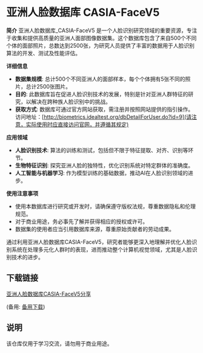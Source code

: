 # 亚洲人脸数据库 CASIA-FaceV5

**简介**
亚洲人脸数据库_CASIA-FaceV5 是一个人脸识别研究领域的重要资源，专注于收集和提供高质量的亚洲人面部图像数据集。这个数据库包含了来自500个不同个体的面部照片，总数达到2500张，为研究人员提供了丰富的数据用于人脸识别算法的开发、测试及性能评估。

**详细信息**
- **数据集规模**: 总计500个不同亚洲人的面部样本，每个个体拥有5张不同的照片，总计2500张图片。
- **目的**: 此数据库旨在促进人脸识别技术的发展，特别是针对亚洲人群特征的研究，以解决在跨种族人脸识别中的挑战。
- **获取方式**: 数据库可通过官方网站获取，需注册并按照网站提供的指引操作。访问地址：[http://biometrics.idealtest.org/dbDetailForUser.do?id=9](请注意，实际使用时应直接访问官网，并遵循其规定)

**应用领域**
- **人脸识别技术**: 算法的训练和测试，包括但不限于特征提取、对齐、识别等环节。
- **生物特征识别**: 探究亚洲人脸的独特性，优化识别系统对特定群体的准确度。
- **人工智能与机器学习**: 作为模型训练的基础数据，推动AI在人脸识别领域的进步。

**使用注意事项**
- 使用本数据库进行研究或开发时，请确保遵守版权法规，尊重数据隐私和伦理规范。
- 对于商业用途，务必事先了解并获得相应的授权或许可。
- 数据集的使用者应当引用数据库来源，尊重原始贡献者的劳动成果。

通过利用亚洲人脸数据库CASIA-FaceV5，研究者能够更深入地理解并优化人脸识别系统在处理多元化人群时的表现，进而推动整个计算机视觉领域，尤其是人脸识别技术的进步。

## 下载链接
[亚洲人脸数据库CASIA-FaceV5分享](https://pan.quark.cn/s/27278b3244ac) 

(备用: [备用下载](https://pan.baidu.com/s/1LcHEKUlSDeqM-Mg7b00SOQ?pwd=1234))

## 说明

该仓库仅用于学习交流，请勿用于商业用途。
